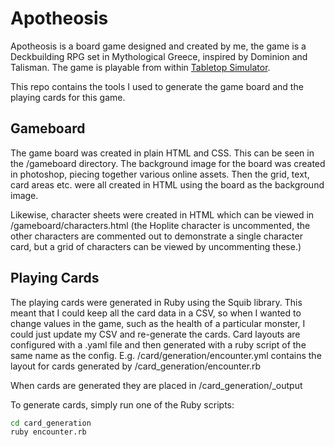# Apotheosis
Apotheosis is a board game designed and created by me, the game is a Deckbuilding RPG set in Mythological Greece, inspired by Dominion and Talisman. The game is playable from within [Tabletop Simulator](https://steamcommunity.com/sharedfiles/filedetails/?id=2108156755).  

This repo contains the tools I used to generate the game board and the playing cards for this game.  

## Gameboard
The game board was created in plain HTML and CSS. This can be seen in the /gameboard directory. The background image for the board was created in photoshop, piecing together various online assets. Then the grid, text, card areas etc. were all created in HTML using the board as the background image.

Likewise, character sheets were created in HTML which can be viewed in /gameboard/characters.html (the Hoplite character is uncommented, the other characters are commented out to demonstrate a single character card, but a grid of characters can be viewed by uncommenting these.)

## Playing Cards
The playing cards were generated in Ruby using the Squib library. This meant that I could keep all the card data in a CSV, so when I wanted to change values in the game, such as the health of a particular monster, I could just update my CSV and re-generate the cards. Card layouts are configured with a .yaml file and then generated with a ruby script of the same name as the config. E.g. /card/generation/encounter.yml contains the layout for cards generated by /card_generation/encounter.rb

When cards are generated they are placed in /card_generation/_output  

To generate cards, simply run one of the Ruby scripts:
```bash
cd card_generation
ruby encounter.rb
```